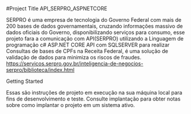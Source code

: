 #Project Title
API_SERPRO_ASPNETCORE

SERPRO é uma empresa de tecnologia do Governo Federal com mais de 200 bases de dados governamentais, cruzando informações massivo de dados oficiais do Governo, disponibilizando serviços para consumo, esse projeto fara a comunicação com API(SERPRO) utilizando a Linguagem de programação c# ASP.NET CORE API com SQLSERVER para realizar Consultas de bases de CPFs na Receita Federal, é uma solução de validação de dados para minimiza os riscos de fraudes. https://servicos.serpro.gov.br/inteligencia-de-negocios-serpro/biblioteca/index.html

Getting Started

Essas são instruções de projeto em execução na sua máquina local para fins de desenvolvimento e teste. Consulte implantação para obter notas sobre como implantar o projeto em um sistema ativo.
